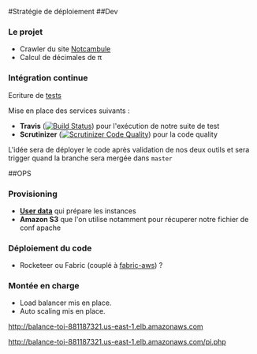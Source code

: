 #Stratégie de déploiement
##Dev
### Le projet
* Crawler du site [Notcambule](http://notcambule.fr)
* Calcul de décimales de π

### Intégration continue
Ecriture de [tests](https://github.com/Nek-/TestCrawler/tree/master/spec/AwesomeCrawler) 

Mise en place des services suivants :

* **Travis** ([![Build Status](https://travis-ci.org/Nek-/TestCrawler.svg?branch=master)](https://travis-ci.org/Nek-/TestCrawler)) pour l'exécution de notre suite de test
* **Scrutinizer** ([![Scrutinizer Code Quality](https://scrutinizer-ci.com/g/Nek-/TestCrawler/badges/quality-score.png?b=master)](https://scrutinizer-ci.com/g/Nek-/TestCrawler/?branch=master)) pour la code quality

L'idée sera de déployer le code après validation de nos deux outils et sera trigger quand la branche sera mergée dans `master`

##OPS

### Provisioning
* **[User data](https://github.com/Nek-/TestCrawler/blob/master/doc/script.sh)** qui prépare les instances 
* **Amazon S3** que l'on utilise notamment pour récuperer notre fichier de conf apache

### Déploiement du code
* Rocketeer ou Fabric (couplé à [fabric-aws](https://github.com/EverythingMe/fabric-aws)) ?

### Montée en charge
* Load balancer mis en place.
* Auto scaling mis en place.

http://balance-toi-881187321.us-east-1.elb.amazonaws.com

http://balance-toi-881187321.us-east-1.elb.amazonaws.com/pi.php
